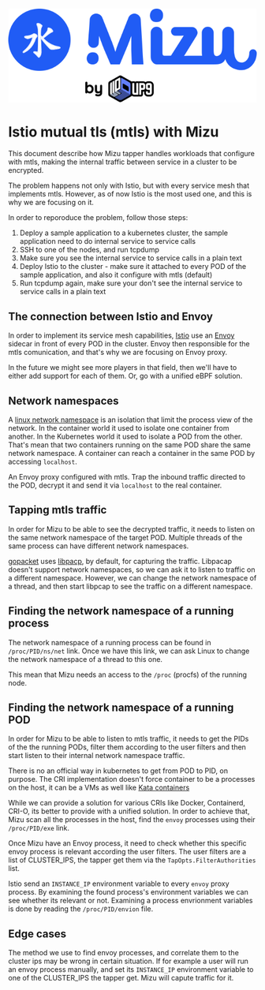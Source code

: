 ![Mizu: The API Traffic Viewer for Kubernetes](../assets/mizu-logo.svg)
# Istio mutual tls (mtls) with Mizu
This document describe how Mizu tapper handles workloads that configure with mtls, making the internal traffic between service in a cluster to be encrypted.

The problem happens not only with Istio, but with every service mesh that implements mtls. However, as of now Istio is the most used one, and this is why we are focusing on it.

In order to reporoduce the problem, follow those steps:
1. Deploy a sample application to a kubernetes cluster, the sample application need to do internal service to service calls
2. SSH to one of the nodes, and run tcpdump
3. Make sure you see the internal service to service calls in a plain text
4. Deploy Istio to the cluster - make sure it attached to every POD of the sample application, and also it configure with mtls (default)
5. Run tcpdump again, make sure your don't see the internal service to service calls in a plain text 

## The connection between Istio and Envoy
In order to implement its service mesh capabilities, [Istio](https://istio.io) use an [Envoy](https://www.envoyproxy.io) sidecar in front of every POD in the cluster. Envoy then responsible for the mtls comunication, and that's why we are focusing on Envoy proxy.

In the future we might see more players in that field, then we'll have to either add support for each of them. Or, go with a unified eBPF solution.

## Network namespaces
A [linux network namespace](https://man7.org/linux/man-pages/man7/network_namespaces.7.html) is an isolation that limit the process view of the network. In the container world it used to isolate one container from another. In the Kubernetes world it used to isolate a POD from the other. That's mean that two containers running on the same POD share the same network namespace. A container can reach a container in the same POD by accessing `localhost`.

An Envoy proxy configured with mtls. Trap the inbound traffic directed to the POD, decrypt it and send it via `localhost` to the real container.

## Tapping mtls traffic
In order for Mizu to be able to see the decrypted traffic, it needs to listen on the same network namespace of the target POD. Multiple threads of the same process can have different network namespaces. 

[gopacket](https://github.com/google/gopacket) uses [libpacp](https://github.com/the-tcpdump-group/libpcap), by default, for capturing the traffic. Libpacap doesn't support network namespaces, so we can ask it to listen to traffic on a different namespace. However, we can change the network namespace of a thread, and then start libpcap to see the traffic on a  different namespace.

## Finding the network namespace of a running process
The network namespace of a running process can be found in `/proc/PID/ns/net` link. Once we have this link, we can ask Linux to change the network namespace of a thread to this one.

This mean that Mizu needs an access to the `/proc` (procfs) of the running node.

## Finding the network namespace of a running POD
In order for Mizu to be able to listen to mtls traffic, it needs to get the PIDs of the the running PODs, filter them according to the user filters and then start listen to their internal network namespace traffic.

There is no an official way in kubernetes to get from POD to PID, on purpose. The CRI implementation doesn't force container to be a processes on the host, it can be a VMs as well like [Kata containers](https://katacontainers.io)

While we can provide a solution for various CRIs like Docker, Containerd, CRI-O, its better to provide with a unified solution. In order to achieve that, Mizu scan all the processes in the host, find the `envoy` processes using their `/proc/PID/exe` link.

Once Mizu have an Envoy process, it need to check whether this specific envoy process is relevant according the user filters. The user filters are a list of CLUSTER_IPS, the tapper get them via the `TapOpts.FilterAuthorities` list.

Istio send an `INSTANCE_IP` environment variable to every `envoy` proxy process. By examining the found process's environment variables we can see whether its relevant or not. Examining a process envrionment variables is done by reading the `/proc/PID/envion` file.

## Edge cases
The method we use to find envoy processes, and correlate them to the cluster ips may be wrong in certain situation. If for example a user will run an envoy process manually, and set its `INSTANCE_IP` environment variable to one of the CLUSTER_IPS the tapper get. Mizu will capute traffic for it.
